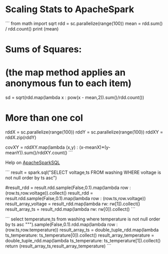 # Scaling Stats to ApacheSpark
´´´
from math import sqrt
rdd = sc.parallelize(range(100))
mean = rdd.sum() / rdd.count()
print (mean)
# Sums of Squares: 
# (the map method applies an anonymous fun to each item)
sd = sqrt(rdd.map(lambda x : pow(x - mean,2)).sum()/rdd.count())

# More than one col
rddX = sc.parallelize(range(100))
rddY = sc.parallelize(range(100))
rddXY = rddX.zip(rddY)

covXY = rddXY.map(lambda (x,y) : (x-meanX)*(y-meanY)).sum()/rddXY.count()
´´´

Help on [ApacheSparkSQL](https://spark.apache.org/docs/2.3.0/api/sql/)

´´´
result = spark.sql("SELECT voltage,ts FROM washing WHERE voltage is not null order by ts asc")

#result_rdd = result.rdd.sample(False,0.1).map(lambda row : (row.ts,row.voltage)).collect()
result_rdd = result.rdd.sample(False,0.1).map(lambda row : (row.ts,row.voltage))
result_array_voltage = result_rdd.map(lambda rw: rw[1]).collect()
result_array_ts = result_rdd.map(lambda rw: rw[0]).collect()
´´´

´´´
select temperature,ts from washing where temperature is not null order by ts asc
""").sample(False,0.1).rdd.map(lambda row : (row.ts,row.temperature))
result_array_ts = double_tuple_rdd.map(lambda ts_temperature: ts_temperature[0]).collect()
result_array_temperature = double_tuple_rdd.map(lambda ts_temperature: ts_temperature[1]).collect()
return (result_array_ts,result_array_temperature)
´´´ 